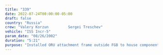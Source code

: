 ```yaml
---
title: "339"
date: 2022-07-24T00:00:00-05:00
draft: false
country: "Russia"
crew: "Valery Korzun         Sergei Treschev"
vehicle: "ISS Incr-5"
param_date: "08/26/2002"
duration: "5:21"
purpose: "Installed ORU attachment frame outside FGB to house components for EVA assembly tasks.  Retrieved and replaced panel #1 of Japan's MPAC/SEEDs materials experiments outside SM.  Installed 4 fairleads on FGB for future routing of tethers.  Added two ham radio antennas on SM (WA1 & WA2).  Replaced the earlier deferred Kromka hardware.  Inspected MMOD sensor outside SM."
---
```

